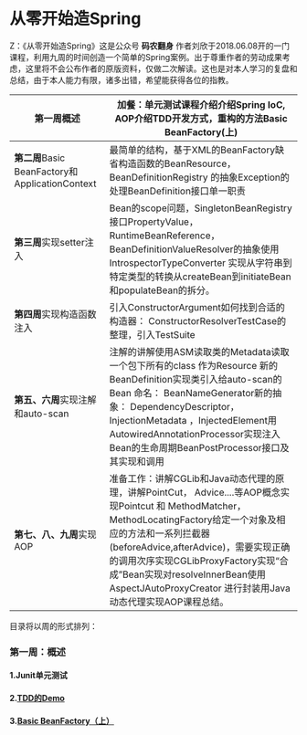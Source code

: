 # 从零开始造Spring  

Z：《从零开始造Spring》这是公众号 **码农翻身** 作者刘欣于2018.06.08开的一门课程，利用九周的时间创造一个简单的Spring案例。出于尊重作者的劳动成果考虑，这里将不会公布作者的原版资料，仅做二次解读。这也是对本人学习的复盘和总结，由于本人能力有限，诸多出错，希望能获得各位的指教。   

| **第一周**概述                                  | 加餐：单元测试课程介绍介绍Spring IoC, AOP介绍TDD开发方式，重构的方法Basic BeanFactory(上) |
| ----------------------------------------------- | ------------------------------------------------------------ |
| **第二周**Basic BeanFactory和ApplicationContext | 最简单的结构，基于XML的BeanFactory缺省构造函数的BeanResource，BeanDefinitionRegistry 的抽象Exception的处理BeanDefinition接口单一职责 |
| **第三周**实现setter注入                        | Bean的scope问题，SingletonBeanRegistry接口PropertyValue，RuntimeBeanReference，BeanDefinitionValueResolver的抽象使用IntrospectorTypeConverter 实现从字符串到特定类型的转换从createBean到initiateBean和populateBean的拆分。 |
| **第四周**实现构造函数注入                      | 引入ConstructorArgument如何找到合适的构造器： ConstructorResolverTestCase的整理，引入TestSuite |
| **第五、六周**实现注解和auto-scan               | 注解的讲解使用ASM读取类的Metadata读取一个包下所有的class 作为Resource 新的BeanDefinition实现类引入给auto-scan的Bean 命名： BeanNameGenerator新的抽象： DependencyDescriptor，InjectionMetadata ，InjectedElement用AutowiredAnnotationProcessor实现注入Bean的生命周期BeanPostProcessor接口及其实现和调用 |
| **第七、八、九周**实现AOP                       | 准备工作：讲解CGLib和Java动态代理的原理，讲解PointCut， Advice....等AOP概念实现Pointcut 和 MethodMatcher，MethodLocatingFactory给定一个对象及相应的方法和一系列拦截器(beforeAdvice,afterAdvice)，需要实现正确的调用次序实现CGLibProxyFactory实现“合成”Bean实现对resolveInnerBean使用AspectJAutoProxyCreator 进行封装用Java 动态代理实现AOP课程总结。 |

目录将以周的形式排列：

### 第一周：概述   

#### 1.Junit单元测试   

#### 2.[TDD的Demo](doc/TDDDemo.md)     

#### 3.[Basic BeanFactory（上）](doc/BasicBeanFactoryA.md)  



